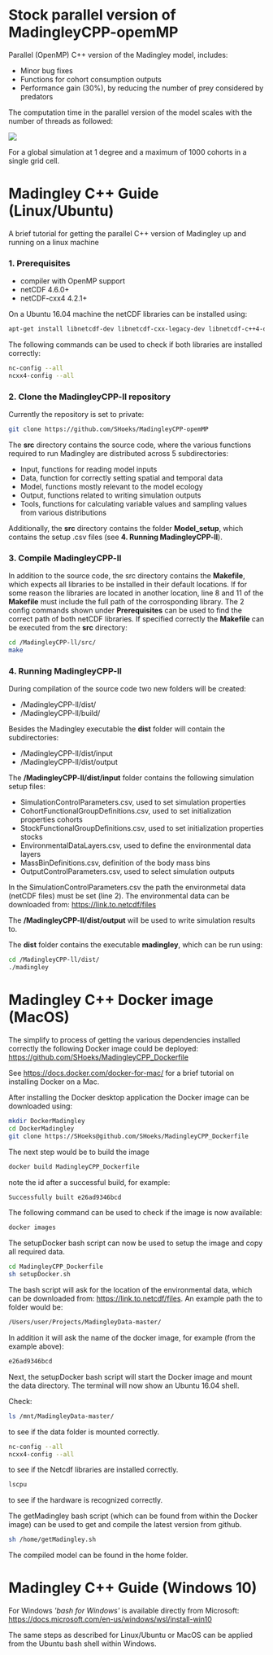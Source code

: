 # Stock parallel version of MadingleyCPP-opemMP
Parallel (OpenMP) C++ version of the Madingley model, includes: 
- Minor bug fixes
- Functions for cohort consumption outputs
- Performance gain (30%), by reducing the number of prey considered by predators  

The computation time in the parallel version of the model scales with the number of threads as followed:

<img src="https://latex.codecogs.com/svg.latex?\Large&space;\frac{time(s)}{timestep}=1000*exp(-0.032*N_{threads})"/>

For a global simulation at 1 degree and a maximum of 1000 cohorts in a single grid cell.

# Madingley C++ Guide (Linux/Ubuntu) 
A brief tutorial for getting the parallel C++ version of Madingley up and running on a linux machine
### 1. Prerequisites
- compiler with OpenMP support
- netCDF 4.6.0+
- netCDF-cxx4 4.2.1+

On a Ubuntu 16.04 machine the netCDF libraries can be installed using:
```bash
apt-get install libnetcdf-dev libnetcdf-cxx-legacy-dev libnetcdf-c++4-dev
```
The following commands can be used to check if both libraries are installed correctly:
```bash
nc-config --all
ncxx4-config --all
```
### 2. Clone the MadingleyCPP-ll repository
Currently the repository is set to private:
```bash
git clone https://github.com/SHoeks/MadingleyCPP-opemMP 
```
The **src** directory contains the source code, where the various functions required to run Madingley are distributed across 5 subdirectories: 
- Input, functions for reading model inputs
- Data, function for correctly setting spatial and temporal data
- Model, functions mostly relevant to the model ecology 
- Output, functions related to writing simulation outputs 
- Tools, functions for calculating variable values and sampling values from various distributions

Additionally, the **src** directory contains the folder **Model_setup**, which contains the setup .csv files (see **4. Running MadingleyCPP-ll**).  

### 3. Compile MadingleyCPP-ll
In addition to the source code, the src directory contains the **Makefile**, which expects all libraries to be installed in their default locations. If for some reason the libraries are located in another location, line 8 and 11 of the **Makefile** must include the full path of the corrosponding library. The 2 config commands shown under **Prerequisites** can be used to find the correct path of both netCDF libraries. If specified correctly the **Makefile** can be executed from the **src** directory: 
```bash
cd /MadingleyCPP-ll/src/
make
```

### 4. Running MadingleyCPP-ll
During compilation of the source code two new folders will be created: 
- /MadingleyCPP-ll/dist/
- /MadingleyCPP-ll/build/

Besides the Madingley executable the **dist** folder will contain the subdirectories:
- /MadingleyCPP-ll/dist/input
- /MadingleyCPP-ll/dist/output 

The **/MadingleyCPP-ll/dist/input** folder contains the following simulation setup files:
- SimulationControlParameters.csv, used to set simulation properties
- CohortFunctionalGroupDefinitions.csv, used to set initialization properties cohorts
- StockFunctionalGroupDefinitions.csv, used to set initialization properties stocks
- EnvironmentalDataLayers.csv, used to define the environmental data layers 
- MassBinDefinitions.csv, definition of the body mass bins
- OutputControlParameters.csv, used to select simulation outputs

In the SimulationControlParameters.csv the path the environmetal data (netCDF files) must be set (line 2). The environmental data can be downloaded from: https://link.to.netcdf/files


The **/MadingleyCPP-ll/dist/output** will be used to write simulation results to.

The **dist** folder contains the executable **madingley**, which can be run using:
```bash
cd /MadingleyCPP-ll/dist/
./madingley
```

# Madingley C++ Docker image (MacOS)
The simplify to process of getting the various dependencies installed correctly the following Docker image could be deployed: https://github.com/SHoeks/MadingleyCPP_Dockerfile

See https://docs.docker.com/docker-for-mac/ for a brief tutorial on installing Docker on a Mac.

After installing the Docker desktop application the Docker image can be downloaded using:
```bash
mkdir DockerMadingley
cd DockerMadingley
git clone https://SHoeks@github.com/SHoeks/MadingleyCPP_Dockerfile
```
The next step would be to build the image
```bash
docker build MadingleyCPP_Dockerfile
```
note the id after a successful build, for example: 
```bash
Successfully built e26ad9346bcd
```
The following command can be used to check if the image is now available:
```bash
docker images
```
The setupDocker bash script can now be used to setup the image and copy all required data. 
```bash
cd MadingleyCPP_Dockerfile
sh setupDocker.sh
```
The bash script will ask for the location of the environmental data, which can be downloaded from: https://link.to.netcdf/files. An example path the to folder would be:
```bash
/Users/user/Projects/MadingleyData-master/
```
In addition it will ask the name of the docker image, for example (from the example above):
```bash
e26ad9346bcd
```
Next, the setupDocker bash script will start the Docker image and mount the data directory. The terminal will now show an Ubuntu 16.04 shell. 

Check:
```bash
ls /mnt/MadingleyData-master/
```
to see if the data folder is mounted correctly.
```bash
nc-config --all
ncxx4-config --all
```
to see if the Netcdf libraries are installed correctly.
```bash
lscpu
```
to see if the hardware is recognized correctly.

The getMadingley bash script (which can be found from within the Docker image) can be used to get and compile the latest version from github. 
```bash
sh /home/getMadingley.sh
```
The compiled model can be found in the home folder.

# Madingley C++ Guide (Windows 10)
For Windows *'bash for Windows'* is available directly from Microsoft: https://docs.microsoft.com/en-us/windows/wsl/install-win10

The same steps as described for Linux/Ubuntu or MacOS can be applied from the Ubuntu bash shell within Windows.
